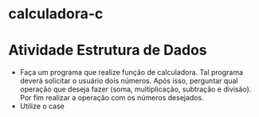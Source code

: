 # calculadora-c
# Atividade Estrutura de Dados
- Faça um programa que realize função de calculadora. Tal
programa deverá solicitar o usuário dois números. Após isso,
perguntar qual operação que deseja fazer (soma, multiplicação,
subtração e divisão). Por fim realizar a operação com os números
desejados.
- Utilize o case
